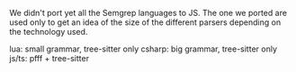 We didn't port yet all the Semgrep languages to JS.
The one we ported are used only to get an idea of the size
of the different parsers depending on the technology used.

lua: small grammar, tree-sitter only
csharp: big grammar, tree-sitter only
js/ts: pfff + tree-sitter
